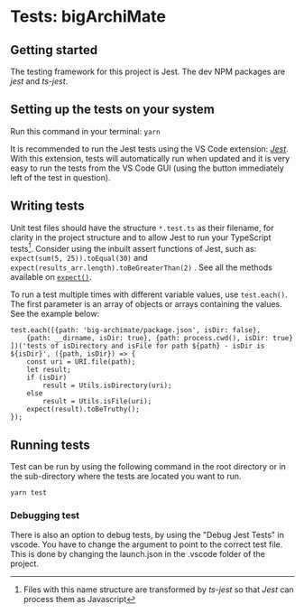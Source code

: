 # Tests: bigArchiMate

## Getting started

The testing framework for this project is Jest. The dev NPM packages are _jest_ and _ts-jest_.

## Setting up the tests on your system

Run this command in your terminal: `yarn`

It is recommended to run the Jest tests using the VS Code extension: [_Jest_](https://marketplace.visualstudio.com/items?itemName=Orta.vscode-jest). With this extension, tests will automatically run when updated and it is very easy to run the tests from the VS Code GUI (using the button immediately left of the test in question).

## Writing tests

Unit test files should have the structure `*.test.ts` as their filename, for clarity in the project structure and to allow Jest to run your TypeScript tests[^1]. Consider using the inbuilt assert functions of Jest, such as:  
`expect(sum(5, 25)).toEqual(30)` and `expect(results_arr.length).toBeGreaterThan(2)` . See all the methods available on [`expect()`](https://jestjs.io/docs/expect).

To run a test multiple times with different variable values, use `test.each()`. The first parameter is an array of objects or arrays containing the values. See the example below:

    test.each([{path: 'big-archimate/package.json', isDir: false},
        {path: __dirname, isDir: true}, {path: process.cwd(), isDir: true}
    ])('tests of isDirectory and isFile for path ${path} - isDir is ${isDir}', ({path, isDir}) => {
        const uri = URI.file(path);
        let result;
        if (isDir)
            result = Utils.isDirectory(uri);
        else
            result = Utils.isFile(uri);
        expect(result).toBeTruthy();
    });

[^1]: Files with this name structure are transformed by _ts-jest_ so that _Jest_ can process them as Javascript

## Running tests

Test can be run by using the following command in the root directory or in the sub-directory where the tests are located you want to run.

    yarn test

### Debugging test

There is also an option to debug tests, by using the "Debug Jest Tests" in vscode. You have to change the argument to point to the correct test file. This is done by changing the launch.json in the .vscode folder of the project.
